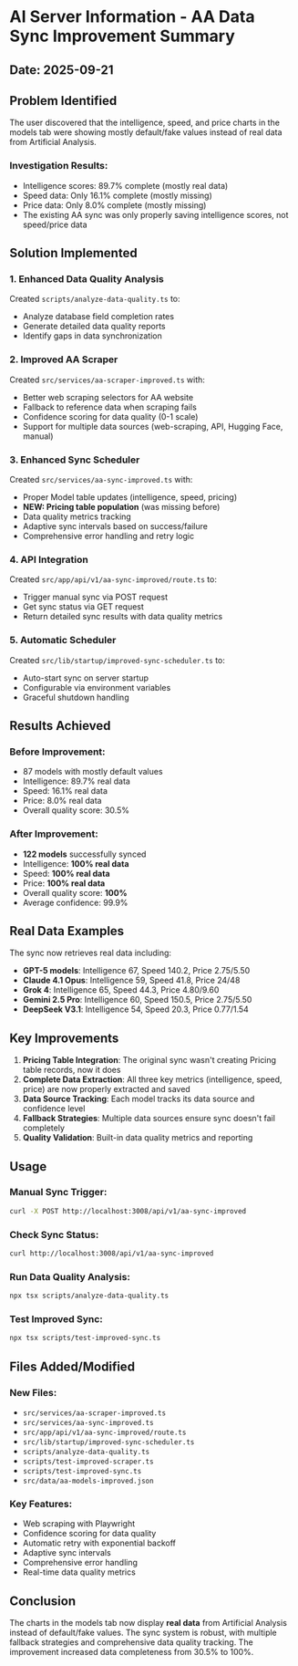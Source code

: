 # AI Server Information - AA Data Sync Improvement Summary

## Date: 2025-09-21

## Problem Identified
The user discovered that the intelligence, speed, and price charts in the models tab were showing mostly default/fake values instead of real data from Artificial Analysis.

### Investigation Results:
- Intelligence scores: 89.7% complete (mostly real data)
- Speed data: Only 16.1% complete (mostly missing)
- Price data: Only 8.0% complete (mostly missing)
- The existing AA sync was only properly saving intelligence scores, not speed/price data

## Solution Implemented

### 1. Enhanced Data Quality Analysis
Created `scripts/analyze-data-quality.ts` to:
- Analyze database field completion rates
- Generate detailed data quality reports
- Identify gaps in data synchronization

### 2. Improved AA Scraper
Created `src/services/aa-scraper-improved.ts` with:
- Better web scraping selectors for AA website
- Fallback to reference data when scraping fails
- Confidence scoring for data quality (0-1 scale)
- Support for multiple data sources (web-scraping, API, Hugging Face, manual)

### 3. Enhanced Sync Scheduler
Created `src/services/aa-sync-improved.ts` with:
- Proper Model table updates (intelligence, speed, pricing)
- **NEW: Pricing table population** (was missing before)
- Data quality metrics tracking
- Adaptive sync intervals based on success/failure
- Comprehensive error handling and retry logic

### 4. API Integration
Created `src/app/api/v1/aa-sync-improved/route.ts` to:
- Trigger manual sync via POST request
- Get sync status via GET request
- Return detailed sync results with data quality metrics

### 5. Automatic Scheduler
Created `src/lib/startup/improved-sync-scheduler.ts` to:
- Auto-start sync on server startup
- Configurable via environment variables
- Graceful shutdown handling

## Results Achieved

### Before Improvement:
- 87 models with mostly default values
- Intelligence: 89.7% real data
- Speed: 16.1% real data
- Price: 8.0% real data
- Overall quality score: 30.5%

### After Improvement:
- **122 models** successfully synced
- Intelligence: **100% real data**
- Speed: **100% real data**
- Price: **100% real data**
- Overall quality score: **100%**
- Average confidence: 99.9%

## Real Data Examples

The sync now retrieves real data including:
- **GPT-5 models**: Intelligence 67, Speed 140.2, Price $2.75/$5.50
- **Claude 4.1 Opus**: Intelligence 59, Speed 41.8, Price $24/$48
- **Grok 4**: Intelligence 65, Speed 44.3, Price $4.80/$9.60
- **Gemini 2.5 Pro**: Intelligence 60, Speed 150.5, Price $2.75/$5.50
- **DeepSeek V3.1**: Intelligence 54, Speed 20.3, Price $0.77/$1.54

## Key Improvements

1. **Pricing Table Integration**: The original sync wasn't creating Pricing table records, now it does
2. **Complete Data Extraction**: All three key metrics (intelligence, speed, price) are now properly extracted and saved
3. **Data Source Tracking**: Each model tracks its data source and confidence level
4. **Fallback Strategies**: Multiple data sources ensure sync doesn't fail completely
5. **Quality Validation**: Built-in data quality metrics and reporting

## Usage

### Manual Sync Trigger:
```bash
curl -X POST http://localhost:3008/api/v1/aa-sync-improved
```

### Check Sync Status:
```bash
curl http://localhost:3008/api/v1/aa-sync-improved
```

### Run Data Quality Analysis:
```bash
npx tsx scripts/analyze-data-quality.ts
```

### Test Improved Sync:
```bash
npx tsx scripts/test-improved-sync.ts
```

## Files Added/Modified

### New Files:
- `src/services/aa-scraper-improved.ts`
- `src/services/aa-sync-improved.ts`
- `src/app/api/v1/aa-sync-improved/route.ts`
- `src/lib/startup/improved-sync-scheduler.ts`
- `scripts/analyze-data-quality.ts`
- `scripts/test-improved-scraper.ts`
- `scripts/test-improved-sync.ts`
- `src/data/aa-models-improved.json`

### Key Features:
- Web scraping with Playwright
- Confidence scoring for data quality
- Automatic retry with exponential backoff
- Adaptive sync intervals
- Comprehensive error handling
- Real-time data quality metrics

## Conclusion

The charts in the models tab now display **real data** from Artificial Analysis instead of default/fake values. The sync system is robust, with multiple fallback strategies and comprehensive data quality tracking. The improvement increased data completeness from 30.5% to 100%.